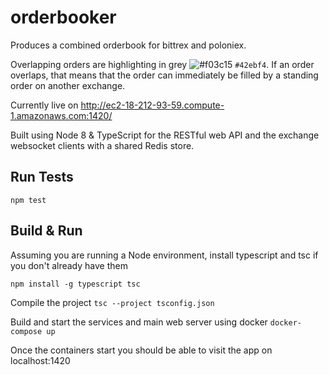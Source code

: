 # orderbooker

Produces a combined orderbook for bittrex and poloniex.

Overlapping orders are highlighting in grey ![#f03c15](https://placehold.it/15/42ebf4/000000?text=+) `#42ebf4`.
If an order overlaps, that means that the order can immediately be filled by a standing order on another exchange.

Currently live on http://ec2-18-212-93-59.compute-1.amazonaws.com:1420/

Built using Node 8 & TypeScript for the RESTful web API and the exchange websocket clients with a shared Redis store.

## Run Tests
`npm test`

## Build & Run

Assuming you are running a Node environment, install typescript and tsc if you don't already have them

```npm install -g typescript tsc```

Compile the project
```tsc --project tsconfig.json```

Build and start the services and main web server using docker
```docker-compose up```

Once the containers start you should be able to visit the app on localhost:1420
